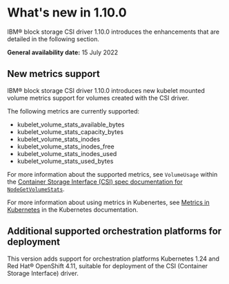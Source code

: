 # What's new in 1.10.0

IBM® block storage CSI driver 1.10.0 introduces the enhancements that are detailed in the following section.

**General availability date:** 15 July 2022

## New metrics support

IBM® block storage CSI driver 1.10.0 introduces new kubelet mounted volume metrics support for volumes created with the CSI driver.

The following metrics are currently supported:
- kubelet_volume_stats_available_bytes
- kubelet_volume_stats_capacity_bytes
- kubelet_volume_stats_inodes
- kubelet_volume_stats_inodes_free
- kubelet_volume_stats_inodes_used
- kubelet_volume_stats_used_bytes

For more information about the supported metrics, see `VolumeUsage` within the [Container Storage Interface (CSI) spec documentation for `NodeGetVolumeStats`](https://github.com/container-storage-interface/spec/blob/v1.5.0/spec.md#nodegetvolumestats).

For more information about using metrics in Kubenertes, see [Metrics in Kubernetes](https://kubernetes.io/docs/concepts/cluster-administration/system-metrics/#metrics-in-kubernetes) in the Kubernetes documentation.

## Additional supported orchestration platforms for deployment

This version adds support for orchestration platforms Kubernetes 1.24 and Red Hat® OpenShift 4.11, suitable for deployment of the CSI (Container Storage Interface) driver.